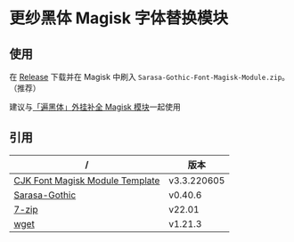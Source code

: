 # 更纱黑体 Magisk 字体替换模块

## 使用

在 [Release](https://github.com/Cccc-owo/Sarasa-Gothic-Magisk-Module/releases/latest) 下载并在 Magisk 中刷入 ```Sarasa-Gothic-Font-Magisk-Module.zip```。（推荐） 

建议与[「遍黑体」外挂补全 Magisk 模块](https://github.com/Cccc-owo/Another-Plangothic-magisk-module)一起使用

## 引用

|/|版本|
|-|-|
|[CJK Font Magisk Module Template](https://github.com/lxgw/advanced-cjk-font-magisk-module-template)|v3.3.220605|
|[Sarasa-Gothic](https://github.com/be5invis/Sarasa-Gothic)|v0.40.6|
|[7-zip](https://7-zip.org/)|v22.01|
|[wget](https://eternallybored.org/misc/wget/)|v1.21.3|
